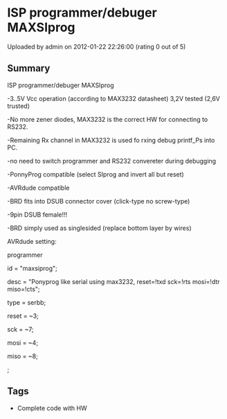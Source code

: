 # ISP programmer/debuger MAXSIprog

Uploaded by admin on 2012-01-22 22:26:00 (rating 0 out of 5)

## Summary

ISP programmer/debuger MAXSIprog


-3..5V Vcc operation (according to MAX3232 datasheet) 3,2V tested (2,6V trusted)  

-No more zener diodes, MAX3232 is the correct HW for connecting to RS232.  

-Remaining Rx channel in MAX3232 is used fo rxing debug printf\_Ps into PC.  

-no need to switch programmer and RS232 convereter during debugging  

-PonnyProg compatible (select SIprog and invert all but reset)  

-AVRdude compatible  

-BRD fits into DSUB connector cover (click-type no screw-type)  

-9pin DSUB female!!!  

-BRD simply used as singlesided (replace bottom layer by wires)


AVRdude setting:


programmer  

 id = "maxsiprog";  

 desc = "Ponyprog like serial using max3232, reset=!txd sck=!rts mosi=!dtr miso=!cts";  

 type = serbb;  

 reset = ~3;  

 sck = ~7;  

 mosi = ~4;  

 miso = ~8;  

 ;

## Tags

- Complete code with HW
